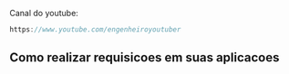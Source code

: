 Canal do youtube:

```js
https://www.youtube.com/engenheiroyoutuber
```

## Como realizar requisicoes em suas aplicacoes

